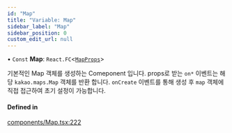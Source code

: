 ```yaml
---
id: "Map"
title: "Variable: Map"
sidebar_label: "Map"
sidebar_position: 0
custom_edit_url: null
---
```


• `Const` **Map**: `React.FC`<[`MapProps`](../interfaces/MapProps.md)\>

기본적인 Map 객체를 생성하는 Comeponent 입니다.
props로 받는 `on*` 이벤트는 해당 `kakao.maps.Map` 객체를 반환 합니다.
`onCreate` 이벤트를 통해 생성 후 `map` 객체에 직접 접근하여 초기 설정이 가능합니다.

#### Defined in

[components/Map.tsx:222](https://github.com/JaeSeoKim/react-kakao-maps-sdk/blob/fb6f0aa/src/components/Map.tsx#L222)
